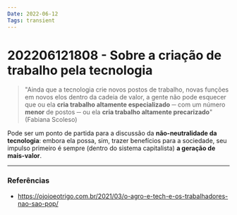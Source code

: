 ```yaml
---
Date: 2022-06-12
Tags: transient
---
```

# 202206121808 - Sobre a criação de trabalho pela tecnologia
> "Ainda que a tecnologia crie novos postos de trabalho, novas funções em novos elos dentro da cadeia de valor, a gente não pode esquecer que ou ela **cria trabalho altamente especializado** ─ com um número **menor** de postos ─ ou ela **cria trabalho altamente precarizado**" (Fabiana Scoleso)

Pode ser um ponto de partida para a discussão da **não-neutralidade da tecnologia**: embora ela possa, sim, trazer benefícios para a sociedade, seu impulso primeiro é sempre (dentro do sistema capitalista) **a geração de mais-valor**. 


---
### Referências
- https://ojoioeotrigo.com.br/2021/03/o-agro-e-tech-e-os-trabalhadores-nao-sao-pop/